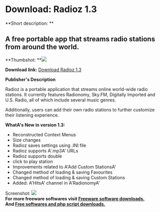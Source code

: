 # Download: Radioz 1.3

**Short description: **

## A free portable app that streams radio stations from around the world.

  
**Thumbshot: **![](http://www.freewarefiles.com/screenshot/radioz_md.jpg)   
  
**Download link:** [Download Radioz 1.3](http://freesoftwares.boysofts.com/Radioz_program_92326.html)  
  

**Publisher's Description**  
  

Radioz is a portable application that streams online world-wide radio
stations. It currently features Radionomy, Sky.FM, Digitally Imported and U.S.
Radio, all of which include several music genres.

Additionally, users can add their own radio stations to further customize
their listening experience.

**WhatA's New in version 1.3:**

  * Reconstructed Context Menus 
  * Size changes 
  * Radioz saves settings using .INI file 
  * Radioz supports A'.mp3A' URLs 
  * Radioz supports double
  * click to play station 
  * Improvements related to A'Add Custom StationsA' 
  * Changed method of loading & saving Favourites 
  * Changed method of loading & saving Custom Stations 
  * Added: A'HitsA' channel in A'RadionomyA' 

  
  
Screenshot: ![](http://www.freewarefiles.com/screenshot/radioz.jpg)  
**For more freeware softwares visit [Freeware software downloads.](http://freesoftwares.boysofts.com/)**   
**And [Free softwares and php script downloads.](http://www.boysofts.com/)**


